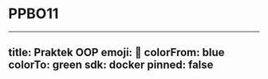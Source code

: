 # PPBO11
---
title: Praktek OOP
emoji: 👀
colorFrom: blue
colorTo: green
sdk: docker
pinned: false
---
